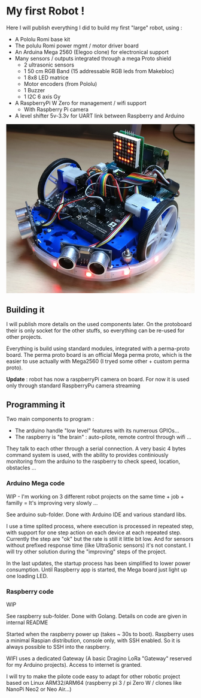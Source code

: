 # My first Robot !

Here I will publish everything I did to build my first "large" robot, using :
* A Pololu Romi base kit 
* The polulu Romi power mgmt / motor driver board
* An Arduina Mega 2560 (Elegoo clone) for electronical support
* Many sensors / outputs integrated through a mega Proto shield
  * 2 ultrasonic sensors
  * 1 50 cm RGB Band (15 addressable RGB leds from Makebloc)
  * 1 8x8 LED matrice
  * Motor encoders (from Pololu)
  * 1 Buzzer
  * 1 I2C 6 axis Gy
* A RaspberryPi W Zero for management / wifi support 
  * With Raspberry Pi camera
* A level shifter 5v-3.3v for UART link between Raspberry and Arduino

![An ugly boy](docs/robot.jpg?raw=true "An ugly boy")

## Building it

I will publish more details on the used components later. On the protoboard their is only socket for the other stuffs, so everything can be re-used for other projects.

Everything is build using standard modules, integrated with a perma-proto board. The perma proto board is an official Mega perma proto, which is the easier to use actually with Mega2560 (I tryed some other + custom perma proto). 

**Update** : robot has now a raspberryPi camera on board. For now it is used only through standard RaspberryPu camera streaming

## Programming it

Two main components to program :
* The arduino handle "low level" features with its numerous GPIOs... 
* The raspberry is "the brain" : auto-pilote, remote control through wifi ...

They talk to each other through a serial connection. A very basic 4 bytes command system is used, with the ability to provides continiously monitoring from the arduino to the raspberry to check speed, location, obstacles ...

### Arduino Mega code

WIP - I'm working on 3 different robot projects on the same time + job + familly = It's improving very slowly ...

See arduino sub-folder. Done with Arduino IDE and various standard libs. 

I use a time splited process, where execution is processed in repeated step, with support for one step action on each device at each repeated step. Currently the step are "ok" but the rate is still it little bit low. And for sensors without prefixed response time (like UltraSonic sensors) it's not constant. I will try other solution during the "improving" steps of the project.

In the last updates, the startup process has been simplified to lower power consumption. Until Raspberry app is started, the Mega board just light up one loading LED.

### Raspberry code

WIP 

See raspberry sub-folder. Done with Golang. Details on code are given in internal README

Started when the raspberry power up (takes ~ 30s to boot). Raspberry uses a minimal Raspian distribution, console only, with SSH enabled. So it is always possible to SSH into the raspberry. 

WIFI uses a dedicated Gateway (A basic Dragino LoRa "Gateway" reserved for my Arduino projects). Access to internet is granted.

I will try to make the pilote code easy to adapt for other robotic project based on Linux ARM32/ARM64 (raspberry pi 3 / pi Zero W / clones like NanoPi Neo2 or Neo Air...)